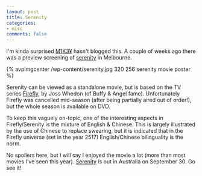 ```yaml
---
layout: post
title: Serenity
categories:
- misc
comments: false
---
```

I'm kinda surprised [M1K3¥](http://blog.m1k3y.com/) hasn't blogged this. A couple of weeks ago there was a preview screening of [serenity](http://www.serenitymovie.com.au) in Melbourne.

{% avpimgcenter /wp-content/serenity.jpg 320 256 serenity movie poster %}

Serenity can be viewed as a standalone movie, but is based on the TV series [Firefly][1], by Joss Whedon (of Buffy & Angel fame). Unfortunately Firefly was cancelled mid-season (after being partially aired out of order!), but the whole season is available on DVD.

To keep this vaguely on-topic, one of the interesting aspects in Firefly/Serenity is the mixture of English & Chinese. This is largely illustrated by the use of Chinese to replace swearing, but it is indicated that in the Firefly universe (set in the year 2517) English/Chinese bilinguality is the norm.

No spoilers here, but I will say I enjoyed the movie a lot (more than most movies I've seen this year).
[Serenity](http://www.serenitymovie.com.au) is out in Australia on September 30. Go see it!

[1]: http://en.wikipedia.org/wiki/Firefly_(television_series) "Firefly"
